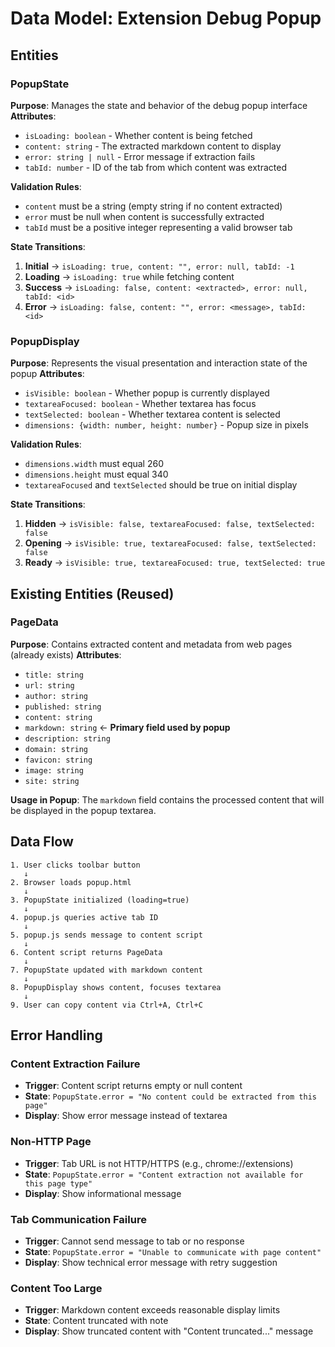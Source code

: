 # Data Model: Extension Debug Popup

## Entities

### PopupState
**Purpose**: Manages the state and behavior of the debug popup interface
**Attributes**:
- `isLoading: boolean` - Whether content is being fetched
- `content: string` - The extracted markdown content to display
- `error: string | null` - Error message if extraction fails
- `tabId: number` - ID of the tab from which content was extracted

**Validation Rules**:
- `content` must be a string (empty string if no content extracted)
- `error` must be null when content is successfully extracted
- `tabId` must be a positive integer representing a valid browser tab

**State Transitions**:
1. **Initial** → `isLoading: true, content: "", error: null, tabId: -1`
2. **Loading** → `isLoading: true` while fetching content
3. **Success** → `isLoading: false, content: <extracted>, error: null, tabId: <id>`
4. **Error** → `isLoading: false, content: "", error: <message>, tabId: <id>`

### PopupDisplay
**Purpose**: Represents the visual presentation and interaction state of the popup
**Attributes**:
- `isVisible: boolean` - Whether popup is currently displayed
- `textareaFocused: boolean` - Whether textarea has focus
- `textSelected: boolean` - Whether textarea content is selected
- `dimensions: {width: number, height: number}` - Popup size in pixels

**Validation Rules**:
- `dimensions.width` must equal 260
- `dimensions.height` must equal 340
- `textareaFocused` and `textSelected` should be true on initial display

**State Transitions**:
1. **Hidden** → `isVisible: false, textareaFocused: false, textSelected: false`
2. **Opening** → `isVisible: true, textareaFocused: false, textSelected: false`
3. **Ready** → `isVisible: true, textareaFocused: true, textSelected: true`

## Existing Entities (Reused)

### PageData
**Purpose**: Contains extracted content and metadata from web pages (already exists)
**Attributes**:
- `title: string`
- `url: string`
- `author: string`
- `published: string`
- `content: string`
- `markdown: string` ← **Primary field used by popup**
- `description: string`
- `domain: string`
- `favicon: string`
- `image: string`
- `site: string`

**Usage in Popup**: The `markdown` field contains the processed content that will be displayed in the popup textarea.

## Data Flow

```
1. User clicks toolbar button
   ↓
2. Browser loads popup.html
   ↓
3. PopupState initialized (loading=true)
   ↓
4. popup.js queries active tab ID
   ↓
5. popup.js sends message to content script
   ↓
6. Content script returns PageData
   ↓
7. PopupState updated with markdown content
   ↓
8. PopupDisplay shows content, focuses textarea
   ↓
9. User can copy content via Ctrl+A, Ctrl+C
```

## Error Handling

### Content Extraction Failure
- **Trigger**: Content script returns empty or null content
- **State**: `PopupState.error = "No content could be extracted from this page"`
- **Display**: Show error message instead of textarea

### Non-HTTP Page
- **Trigger**: Tab URL is not HTTP/HTTPS (e.g., chrome://extensions)
- **State**: `PopupState.error = "Content extraction not available for this page type"`
- **Display**: Show informational message

### Tab Communication Failure
- **Trigger**: Cannot send message to tab or no response
- **State**: `PopupState.error = "Unable to communicate with page content"`
- **Display**: Show technical error message with retry suggestion

### Content Too Large
- **Trigger**: Markdown content exceeds reasonable display limits
- **State**: Content truncated with note
- **Display**: Show truncated content with "Content truncated..." message